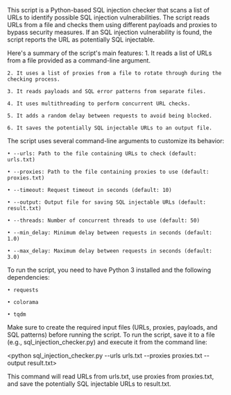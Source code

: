 This script is a Python-based SQL injection checker that scans a list of URLs to identify possible SQL injection vulnerabilities. The script reads URLs from a file and checks them using different payloads and proxies to bypass security measures. If an SQL injection vulnerability is found, the script reports the URL as potentially SQL injectable.

Here's a summary of the script's main features:
    1. It reads a list of URLs from a file provided as a command-line argument.
    
    2. It uses a list of proxies from a file to rotate through during the checking process.
    
    3. It reads payloads and SQL error patterns from separate files.
   
    4. It uses multithreading to perform concurrent URL checks.
    
    5. It adds a random delay between requests to avoid being blocked.
    
    6. It saves the potentially SQL injectable URLs to an output file.

The script uses several command-line arguments to customize its behavior:
    
    • --urls: Path to the file containing URLs to check (default: urls.txt)
    
    • --proxies: Path to the file containing proxies to use (default: proxies.txt)
    
    • --timeout: Request timeout in seconds (default: 10)
    
    • --output: Output file for saving SQL injectable URLs (default: result.txt)
    
    • --threads: Number of concurrent threads to use (default: 50)
    
    • --min_delay: Minimum delay between requests in seconds (default: 1.0)
    
    • --max_delay: Maximum delay between requests in seconds (default: 3.0)

To run the script, you need to have Python 3 installed and the following dependencies:
    
    • requests
    
    • colorama
    
    • tqdm

Make sure to create the required input files (URLs, proxies, payloads, and SQL patterns) before running the script. To run the script, save it to a file (e.g., sql_injection_checker.py) and execute it from the command line:

<python sql_injection_checker.py --urls urls.txt --proxies proxies.txt --output result.txt>
    
This command will read URLs from urls.txt, use proxies from proxies.txt, and save the potentially SQL injectable URLs to result.txt.
